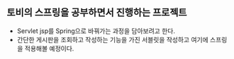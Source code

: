 ## 토비의 스프링을 공부하면서 진행하는 프로젝트

- Servlet jsp를 Spring으로 바꿔가는 과정을 담아보려고 한다.
- 간단한 게시판을 조회하고 작성하는 기능을 가진 서블릿을 작성하고 여기에 스프링을 적용해볼 예정이다.